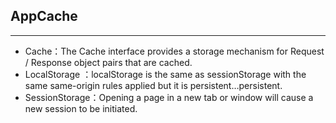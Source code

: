 ## AppCache
----

- Cache：The Cache interface provides a storage mechanism for Request / Response object pairs that are cached.
- LocalStorage ：localStorage is the same as sessionStorage with the same same-origin rules applied but it is persistent…persistent. 
- SessionStorage：Opening a page in a new tab or window will cause a new session to be initiated.
